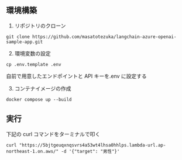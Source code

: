 ## 環境構築

1. リポジトリのクローン

```
git clone https://github.com/masatotezuka/langchain-azure-openai-sample-app.git
```

2. 環境変数の設定

```
cp .env.template .env
```

自前で用意したエンドポイントと API キーを.env に設定する

3. コンテナイメージの作成

```
docker compose up --build
```

## 実行

下記の curl コマンドをターミナルで叩く

```
curl "https://5bjtgeuqxnqsvrs4a53wt4lhsa0hhlps.lambda-url.ap-northeast-1.on.aws/" -d '{"target": "男性"}'
```
